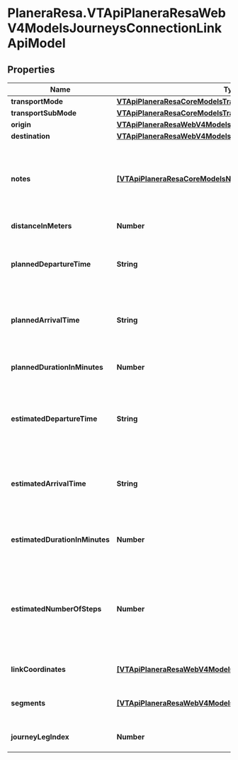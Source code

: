 # PlaneraResa.VTApiPlaneraResaWebV4ModelsJourneysConnectionLinkApiModel

## Properties

Name | Type | Description | Notes
------------ | ------------- | ------------- | -------------
**transportMode** | [**VTApiPlaneraResaCoreModelsTransportMode**](VTApiPlaneraResaCoreModelsTransportMode.md) |  | [optional] 
**transportSubMode** | [**VTApiPlaneraResaCoreModelsTransportSubMode**](VTApiPlaneraResaCoreModelsTransportSubMode.md) |  | [optional] 
**origin** | [**VTApiPlaneraResaWebV4ModelsJourneysCallApiModel**](VTApiPlaneraResaWebV4ModelsJourneysCallApiModel.md) |  | [optional] 
**destination** | [**VTApiPlaneraResaWebV4ModelsJourneysCallApiModel**](VTApiPlaneraResaWebV4ModelsJourneysCallApiModel.md) |  | [optional] 
**notes** | [**[VTApiPlaneraResaCoreModelsNote]**](VTApiPlaneraResaCoreModelsNote.md) | An ordered list (most important first) of notes related to the access link. | [optional] 
**distanceInMeters** | **Number** | Distance in meters. | [optional] 
**plannedDepartureTime** | **String** | The planned departure time in RFC 3339 format. | [optional] 
**plannedArrivalTime** | **String** | The planned arrival time in RFC 3339 format. | [optional] 
**plannedDurationInMinutes** | **Number** | The planned duration in minutes. | [optional] 
**estimatedDepartureTime** | **String** | The estimated departure time in RFC 3339 format, if available. | [optional] 
**estimatedArrivalTime** | **String** | The estimated arrival time in RFC 3339 format, if available. | [optional] 
**estimatedDurationInMinutes** | **Number** | The estimated duration in minutes, if available. | [optional] 
**estimatedNumberOfSteps** | **Number** | Number of steps based on the distance and an estimated step length of 0.65 meters. | [optional] 
**linkCoordinates** | [**[VTApiPlaneraResaWebV4ModelsCoordinateApiModel]**](VTApiPlaneraResaWebV4ModelsCoordinateApiModel.md) | The coordinates for the link. | [optional] 
**segments** | [**[VTApiPlaneraResaWebV4ModelsJourneysLinkSegmentApiModel]**](VTApiPlaneraResaWebV4ModelsJourneysLinkSegmentApiModel.md) | The segments that make up this link. | [optional] 
**journeyLegIndex** | **Number** | Index of Leg in Journey | [optional] 


